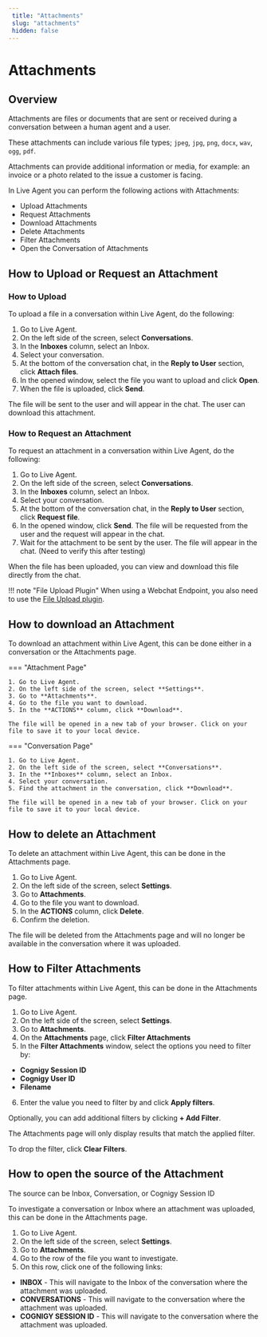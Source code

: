 ```yaml
---
 title: "Attachments"
 slug: "attachments" 
 hidden: false 
---
```

# Attachments

## Overview

Attachments are files or documents that are sent or received during a conversation between a human agent and a user.

These attachments can include various file types; `jpeg`, `jpg`, `png`, `docx`, `wav`, `ogg`, `pdf`.

Attachments can provide additional information or media, for example: an invoice or a photo related to the issue a customer is facing.

In Live Agent you can perform the following actions with Attachments:

- Upload Attachments
- Request Attachments
- Download Attachments
- Delete Attachments
- Filter Attachments
- Open the Conversation of Attachments

## How to Upload or Request an Attachment

### How to Upload

To upload a file in a conversation within Live Agent, do the following:

1. Go to Live Agent.
2. On the left side of the screen, select **Conversations**.
3. In the **Inboxes** column, select an Inbox.
4. Select your conversation.
5. At the bottom of the conversation chat, in the **Reply to User** section, click **Attach files**.
6. In the opened window, select the file you want to upload and click **Open**.
7. When the file is uploaded, click **Send**.

The file will be sent to the user and will appear in the chat. The user can download this attachment.

### How to Request an Attachment

To request an attachment in a conversation within Live Agent, do the following:

1. Go to Live Agent.
2. On the left side of the screen, select **Conversations**.
3. In the **Inboxes** column, select an Inbox.
4. Select your conversation.
5. At the bottom of the conversation chat, in the **Reply to User** section, click **Request file**.
6. In the opened window, click **Send**. The file will be requested from the user and the request will appear in the chat.
7. Wait for the attachment to be sent by the user. The file will appear in the chat. (Need to verify this after testing)

When the file has been uploaded, you can view and download this file directly from the chat.

!!! note "File Upload Plugin"
    When using a Webchat Endpoint, you also need to use the [File Upload plugin](https://github.com/Cognigy/WebchatPlugins/tree/master/plugins/file-upload). 

## How to download an Attachment

To download an attachment within Live Agent, this can be done either in a conversation or the Attachments page.

=== "Attachment Page"

    1. Go to Live Agent.
    2. On the left side of the screen, select **Settings**.
    3. Go to **Attachments**.
    4. Go to the file you want to download.
    5. In the **ACTIONS** column, click **Download**.  

    The file will be opened in a new tab of your browser. Click on your file to save it to your local device.

=== "Conversation Page"

    1. Go to Live Agent.
    2. On the left side of the screen, select **Conversations**.
    3. In the **Inboxes** column, select an Inbox.
    4. Select your conversation.
    5. Find the attachment in the conversation, click **Download**.

    The file will be opened in a new tab of your browser. Click on your file to save it to your local device.

## How to delete an Attachment

To delete an attachment within Live Agent, this can be done in the Attachments page.

1. Go to Live Agent.
2. On the left side of the screen, select **Settings**.
3. Go to **Attachments**.
4. Go to the file you want to download.
5. In the **ACTIONS** column, click **Delete**.  
6. Confirm the deletion.

The file will be deleted from the Attachments page and will no longer be available in the conversation where it was uploaded.

## How to Filter Attachments

To filter attachments within Live Agent, this can be done in the Attachments page.

1. Go to Live Agent.
2. On the left side of the screen, select **Settings**.
3. Go to **Attachments**.
4. On the **Attachments** page, click **Filter Attachments**
5. In the **Filter Attachments** window, select the options you need to filter by: 
- **Cognigy Session ID**
- **Cognigy User ID**
- **Filename**
6. Enter the value you need to filter by and click **Apply filters**.

Optionally, you can add additional filters by clicking  **+ Add Filter**.

The Attachments page will only display results that match the applied filter.

To drop the filter, click **Clear Filters**.

## How to open the source of the Attachment

The source can be Inbox, Conversation, or Cognigy Session ID

To investigate a conversation or Inbox where an attachment was uploaded, this can be done in the Attachments page.

1. Go to Live Agent.
2. On the left side of the screen, select **Settings**.
3. Go to **Attachments**.
4. Go to the row of the file you want to investigate.
5. On this row, click one of the following links:
- **INBOX** - This will navigate to the Inbox of the conversation where the attachment was uploaded.
- **CONVERSATIONS** - This will navigate to the conversation where the attachment was uploaded.
- **COGNIGY SESSION ID** - This will navigate to the conversation where the attachment was uploaded.
